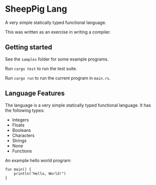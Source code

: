 # SheepPig Lang

A very simple statically typed functional language.

This was written as an exercise in writing a compiler.

## Getting started

See the `samples` folder for some example programs.

Run `cargo test` to run the test suite.

Run `cargo run` to run the current program in `main.rs`.

## Language Features

The language is a very simple statically typed functional language. It has the following types:

* Integers
* Floats
* Booleans
* Characters
* Strings
* None
* Functions

An example hello world program:
```
fun main() {
    println("Hello, World!")
}
```
